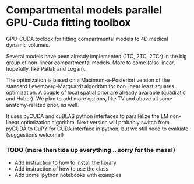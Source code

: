 # Compartmental models parallel GPU-Cuda fitting toolbox

GPU-CUDA toolbox for fitting compartmental models to 4D medical dynamic volumes.

Several models have been already implemented (1TC, 2TC, 2TCr) in the big group of non-linear compartmental models.
More to come (also linear, hopefully, like Patlak and Logan).

The optimization is based on a Maximum-a-Posteriori version of the standard Levemberg-Marquardt algorithm for non linear least squares optimization. 
A couple of local spatial prior are already available (quadratic and Huber). We plan to add more options, like TV and above all some anatomy-related prior, as well.

It uses pyCUDA and cuBLAS python interfaces to parallelize the LM non-linear optimization algorithm.
Next version will probably switch from pyCUDA to CuPY for CUDA interface in python, but we still need to evaluate (suggestions welcome!)

### TODO (more then tide up everything .. sorry for the mess!)
- Add instruction to how to install the library
- Add instruction of how to use the class
- Add some ipython notebooks with examples

